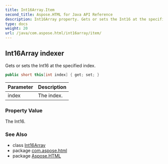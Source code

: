 ```yaml
---
title: Int16Array.Item
second_title: Aspose.HTML for Java API Reference
description: Int16Array property. Gets or sets the Int16 at the specified index
type: docs
weight: 20
url: /java/com.aspose.html/int16array/item/
---
```

## Int16Array indexer

Gets or sets the Int16 at the specified index.

```java
public short this[int index] { get; set; }
```

| Parameter | Description |
| --- | --- |
| index | The index. |

### Property Value

The Int16.

### See Also

* class [Int16Array](../)
* package [com.aspose.html](../../int16array/)
* package [Aspose.HTML](../../../)
